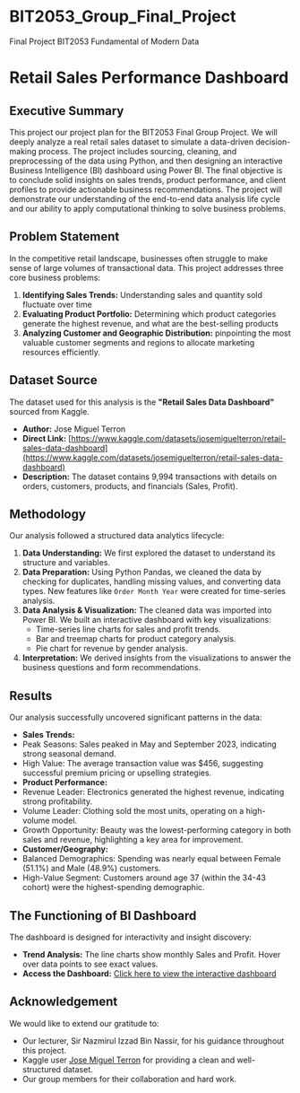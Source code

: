 # BIT2053_Group_Final_Project
Final Project BIT2053 Fundamental of Modern Data 
# Retail Sales Performance Dashboard

## Executive Summary
This project our project plan for the BIT2053 Final Group Project. We will deeply analyze a real retail sales dataset to simulate a data-driven decision-making process. The project includes sourcing, cleaning, and preprocessing of the data using Python, and then designing an interactive Business Intelligence (BI) dashboard using Power BI. The final objective is to conclude solid insights on sales trends, product performance, and client profiles to provide actionable business recommendations. The project will demonstrate our understanding of the end-to-end data analysis life cycle and our ability to apply computational thinking to solve business problems.

## Problem Statement
In the competitive retail landscape, businesses often struggle to make sense of large volumes of transactional data. This project addresses three core business problems:
1.  **Identifying Sales Trends:** Understanding sales and quantity sold fluctuate over time
2.  **Evaluating Product Portfolio:** Determining which product categories generate the highest revenue, and what are the best-selling products
3.  **Analyzing Customer and Geographic Distribution:** pinpointing the most valuable customer segments and regions to allocate marketing resources efficiently.

## Dataset Source
The dataset used for this analysis is the **"Retail Sales Data Dashboard"** sourced from Kaggle.

*   **Author:** Jose Miguel Terron
*   **Direct Link:** [https://www.kaggle.com/datasets/josemiguelterron/retail-sales-data-dashboard](https://www.kaggle.com/datasets/josemiguelterron/retail-sales-data-dashboard)
*   **Description:** The dataset contains 9,994 transactions with details on orders, customers, products, and financials (Sales, Profit).

## Methodology
Our analysis followed a structured data analytics lifecycle:
1.  **Data Understanding:** We first explored the dataset to understand its structure and variables.
2.  **Data Preparation:** Using Python Pandas, we cleaned the data by checking for duplicates, handling missing values, and converting data types. New features like `Order Month Year` were created for time-series analysis.
3.  **Data Analysis & Visualization:** The cleaned data was imported into Power BI. We built an interactive dashboard with key visualizations:
    *   Time-series line charts for sales and profit trends.
    *   Bar and treemap charts for product category analysis.
    *   Pie chart for revenue by gender analysis.
4.  **Interpretation:** We derived insights from the visualizations to answer the business questions and form recommendations.

## Results
Our analysis successfully uncovered significant patterns in the data:
*   **Sales Trends:**
*   Peak Seasons: Sales peaked in May and September 2023, indicating strong seasonal demand.
*   High Value: The average transaction value was $456, suggesting successful premium pricing or upselling strategies.
*   **Product Performance:**
*   Revenue Leader: Electronics generated the highest revenue, indicating strong profitability.
*   Volume Leader: Clothing sold the most units, operating on a high-volume model.
*   Growth Opportunity: Beauty was the lowest-performing category in both sales and revenue, highlighting a  key area for improvement.
*   **Customer/Geography:**
*   Balanced Demographics: Spending was nearly equal between Female (51.1%) and Male (48.9%) customers.
*   High-Value Segment: Customers around age 37 (within the 34-43 cohort) were the highest-spending demographic.

## The Functioning of BI Dashboard
The dashboard is designed for interactivity and insight discovery:
*   **Trend Analysis:** The line charts show monthly Sales and Profit. Hover over data points to see exact values.
*   **Access the Dashboard:** [Click here to view the interactive dashboard](https://lookerstudio.google.com/u/0/reporting/f1f41b6f-3d24-4dbd-9d53-41e82dd6c1b3/page/p_4xx8myxvvd?s=iCFpXGjr68Y)





## Acknowledgement
We would like to extend our gratitude to:
*   Our lecturer, Sir Nazmirul Izzad Bin Nassir, for his guidance throughout this project.
*   Kaggle user [Jose Miguel Terron](https://www.kaggle.com/josemiguelterron) for providing a clean and well-structured dataset.
*   Our group members for their collaboration and hard work.
